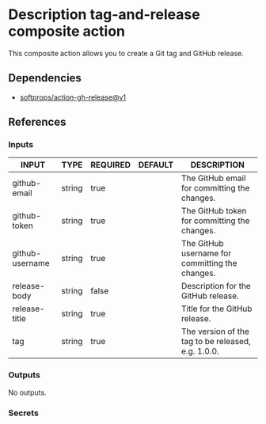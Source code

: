 # Description tag-and-release composite action

This composite action allows you to create a Git tag and GitHub release.

## Dependencies

- [softprops/action-gh-release@v1](https://github.com/softprops/action-gh-release/tree/v1)

## References

### Inputs

<!-- AUTO-DOC-INPUT:START - Do not remove or modify this section -->

| INPUT           | TYPE   | REQUIRED | DEFAULT | DESCRIPTION                                        |
| --------------- | ------ | -------- | ------- | -------------------------------------------------- |
| github-email    | string | true     |         | The GitHub email for committing the changes.       |
| github-token    | string | true     |         | The GitHub token for committing the changes.       |
| github-username | string | true     |         | The GitHub username for committing the changes.    |
| release-body    | string | false    |         | Description for the GitHub release.                |
| release-title   | string | true     |         | Title for the GitHub release.                      |
| tag             | string | true     |         | The version of the tag to be released, e.g. 1.0.0. |

<!-- AUTO-DOC-INPUT:END -->

### Outputs

<!-- AUTO-DOC-OUTPUT:START - Do not remove or modify this section -->

No outputs.

<!-- AUTO-DOC-OUTPUT:END -->

### Secrets
